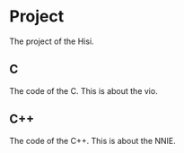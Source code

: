 # Project
The project of the Hisi.
## C
The code of the C. This is about the vio.
## C++
The code of the C++. This is about the NNIE.
